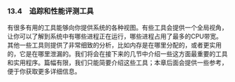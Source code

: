 ### 13.4　追踪和性能评测工具

有很多有用的工具能够向你提供系统的各种视图。有些工具会提供一个全局视角，让你可以了解到系统中有哪些进程正在运行，哪些进程占用了最多的CPU带宽。其他一些工具则提供了非常细致的分析，比如内存是在哪里分配的，或者更实用的，它是在哪里泄漏的。我们将会在接下来的几节中介绍一些这方面最重要的工具和实用程序。篇幅有限，我们只能简要介绍这些工具；本章后面会提供一些参考，便于你获取更多详细信息。

